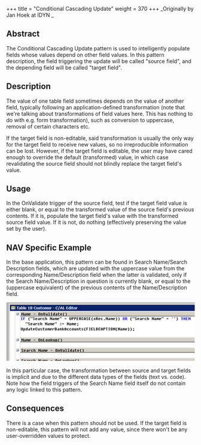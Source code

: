 +++
title = "Conditional Cascading Update"
weight = 370
+++
_Originally by Jan Hoek at IDYN _

## **Abstract**

The Conditional Cascading Update pattern is used to intelligently populate fields whose values depend on other field values. In this pattern description, the field triggering the update will be called "source field", and the depending field will be called "target field". 

## **Description**

The value of one table field sometimes depends on the value of another field, typically following an application-defined transformation (note that we're talking about transformations of field values here. This has nothing to do with e.g. form transformation), such as conversion to uppercase, removal of certain characters etc.

If the target field is non-editable, said transformation is usually the only way for the target field to receive new values, so no irreproducible information can be lost. However, if the target field is editable, the user may have cared enough to override the default (transformed) value, in which case revalidating the source field should not blindly replace the target field's value. 

## **Usage**

In the OnValidate trigger of the source field, test if the target field value is either blank, or equal to the transformed value of the source field's previous contents. If it is, populate the target field's value with the transformed source field value. If it is not, do nothing (effectively preserving the value set by the user).

## **NAV Specific Example**

In the base application, this pattern can be found in Search Name/Search Description fields, which are updated with the uppercase value from the corresponding Name/Description field when the latter is validated, only if the Search Name/Description in question is currently blank, or equal to the (uppercase equivalent) of the previous contents of the Name/Description field.

[![ ][image0]][anchor0]

In this particular case, the transformation between source and target fields is implicit and due to the different data types of the fields (text vs. code). Note how the field triggers of the Search Name field itself do not contain any logic linked to this pattern. 

## **Consequences**

There is a case when this pattern should not be used. If the target field is non-editable, this pattern will not add any value, since there won't be any user-overridden values to protect. 



[anchor0]: 3124.T18_5F00_Name_5F00_OnValidate.png


[image0]: 3124.T18_5F00_Name_5F00_OnValidate.png
